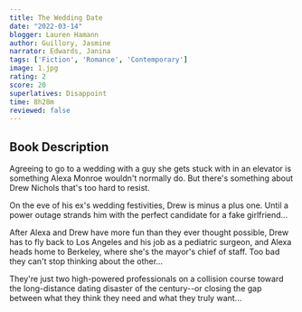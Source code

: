 ```yaml
---
title: The Wedding Date
date: "2022-03-14"
blogger: Lauren Hamann
author: Guillory, Jasmine
narrator: Edwards, Janina
tags: ['Fiction', 'Romance', 'Contemporary']
image: 1.jpg
rating: 2
score: 20
superlatives: Disappoint
time: 8h28m
reviewed: false
---
```



## Book Description

Agreeing to go to a wedding with a guy she gets stuck with in an elevator is something Alexa Monroe wouldn't normally do. But there's something about Drew Nichols that's too hard to resist.

On the eve of his ex's wedding festivities, Drew is minus a plus one. Until a power outage strands him with the perfect candidate for a fake girlfriend...

After Alexa and Drew have more fun than they ever thought possible, Drew has to fly back to Los Angeles and his job as a pediatric surgeon, and Alexa heads home to Berkeley, where she's the mayor's chief of staff. Too bad they can't stop thinking about the other...

They're just two high-powered professionals on a collision course toward the long-distance dating disaster of the century--or closing the gap between what they think they need and what they truly want...